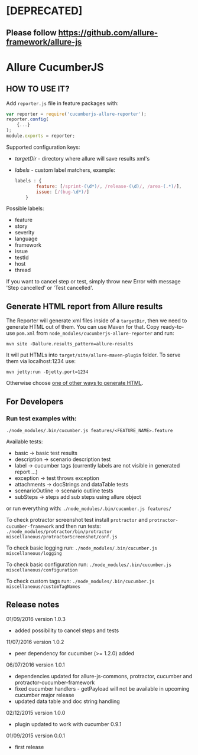 # [DEPRECATED]
## Please follow https://github.com/allure-framework/allure-js
Allure CucumberJS
====================

## HOW TO USE IT?

Add `reporter.js` file in feature packages with:

```js
var reporter = require('cucumberjs-allure-reporter');
reporter.config(
    {...}
);
module.exports = reporter;
```

Supported configuration keys:
* *targetDir* - directory where allure will save results xml's
* *labels* - custom label matchers, example:

    ```js
    labels : {
            feature: [/sprint-(\d*)/, /release-(\d)/, /area-(.*)/],
            issue: [/(bug-\d*)/]
        }
    ```
   
Possible labels:
* feature
* story
* severity
* language
* framework
* issue
* testId
* host
* thread    

If you want to cancel step or test, simply throw new Error with message 'Step cancelled' or 'Test cancelled'.
    
## Generate HTML report from Allure results

The Reporter will generate xml files inside of a `targetDir`, then we need to generate HTML out of them. You can
use Maven for that. Copy ready-to-use `pom.xml` from `node_modules/cucumberjs-allure-reporter` and run:

```mvn site -Dallure.results_pattern=allure-results```

It will put HTMLs into `target/site/allure-maven-plugin` folder. To serve them via localhost:1234 use:

```mvn jetty:run -Djetty.port=1234```


Otherwise choose [one of other ways to generate HTML](https://github.com/allure-framework/allure-core/wiki#generating-a-report).

## For Developers 
### Run test examples with:
```./node_modules/.bin/cucumber.js features/<FEATURE_NAME>.feature```
   
   Available tests:
   * basic -> basic test results
   * description -> scenario description test
   * label -> cucumber tags (currently labels are not visible in generated report ...)
   * exception -> test throws exception
   * attachments -> docStrings and dataTable tests
   * scenarioOutline -> scenario outline tests
   * subSteps -> steps add sub steps using allure object
   
or run everything with:
   ```./node_modules/.bin/cucumber.js features/```   
   

To check protractor screenshot test install `protractor` and `protractor-cucumber-framework` and then run tests:
```./node_modules/protractor/bin/protractor miscellaneous/protractorScreenshot/conf.js```

To check basic logging run:
```./node_modules/.bin/cucumber.js miscellaneous/logging```

To check basic configuration run:
```./node_modules/.bin/cucumber.js miscellaneous/configuration```

To check custom tags run:
```./node_modules/.bin/cucumber.js miscellaneous/customTagNames```

## Release notes

01/09/2016 version 1.0.3
* added possibility to cancel steps and tests

11/07/2016 version 1.0.2
* peer dependency for cucumber (>= 1.2.0) added

06/07/2016 version 1.0.1
* dependencies updated for allure-js-commons, protractor, cucumber and protractor-cucumber-framework
* fixed cucumber handlers - getPayload will not be available in upcoming cucumber major release
* updated data table and doc string handling

02/12/2015 version 1.0.0
* plugin updated to work with cucumber 0.9.1

01/09/2015 version 0.0.1
* first release
